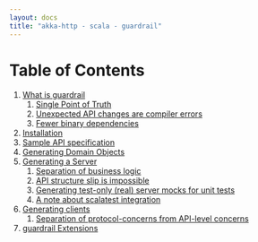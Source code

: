 ```yaml
---
layout: docs
title: "akka-http - scala - guardrail"
---
```


Table of Contents
=================

1. [What is guardrail](what-is-guardrail)
   1. [Single Point of Truth](what-is-guardrail#single-point-of-truth)
   1. [Unexpected API changes are compiler errors](what-is-guardrail#unexpected-api-changes-are-compiler-errors)
   1. [Fewer binary dependencies](what-is-guardrail#fewer-binary-dependencies)
1. [Installation](installation)
1. [Sample API specification](sample-api-specification)
1. [Generating Domain Objects](dtos)
1. [Generating a Server](generating-a-server)
   1. [Separation of business logic](generating-a-server#separation-of-business-logic)
   1. [API structure slip is impossible](generating-a-server#api-structure-slip-is-impossible)
   1. [Generating test-only (real) server mocks for unit tests](generating-a-server#generating-test-only-real-server-mocks-for-unit-tests)
   1. [A note about scalatest integration](generating-a-server#a-note-about-scalatest-integration)
1. [Generating clients](generating-clients)
   1. [Separation of protocol-concerns from API-level concerns](generating-clients#separation-of-protocol-concerns-from-api-level-concerns)
1. [guardrail Extensions](guardrail-extensions)
